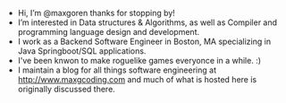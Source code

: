 - Hi, I’m @maxgoren thanks for stopping by!
- I’m interested in Data structures & Algorithms, as well as Compiler and programming language design and development.
- I work as a Backend Software Engineer in Boston, MA specializing in Java Springboot/SQL applications.
- I've been knwon to make roguelike games everyonce in a while. :)
- I maintain a blog for all things software engineering at http://www.maxgcoding.com and much of what is hosted here is originally discussed there.

<!---
maxgoren/maxgoren is a ✨ special ✨ repository because its `README.md` (this file) appears on your GitHub profile.
You can click the Preview link to take a look at your changes.
--->
